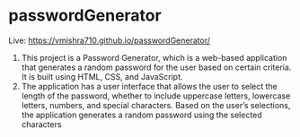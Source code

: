 # passwordGenerator
Live: https://vmishra710.github.io/passwordGenerator/
1. This project is a Password Generator, which is a web-based application that generates a random password for the user
based on certain criteria. It is built using HTML, CSS, and JavaScript.
2. The application has a user interface that allows the user to select the length of the password, whether to include
uppercase letters, lowercase letters, numbers, and special characters. Based on the user’s selections, the application
generates a random password using the selected characters
